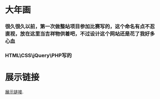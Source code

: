 # 大年画
### 很久很久以前，第一次做整站项目参加比赛写的，这个命名有点不忍直视，放在这里当吉祥物供着吧，不过设计这个网站还是花了我好多心血
### HTML\CSS\jQuery\PHP写的

# 展示链接
[展示链接](http://dnh.lesvay.fun).
